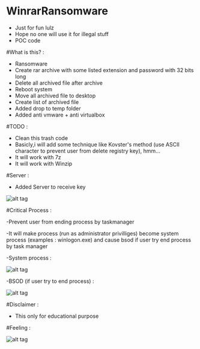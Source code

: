 # WinrarRansomware

- Just for fun lulz
- Hope no one will use it for illegal stuff
- POC code


#What is this? :
- Ransomware
- Create rar archive with some listed extension and password with 32 bits long
- Delete all archived file after archive
- Reboot system
- Move all archived file to desktop
- Create list of archived file
- Added drop to temp folder
- Added anti vmware + anti virtualbox

#TODO : 
- Clean this trash code
- Basicly,i will add some technique like Kovster's method (use ASCII character to prevent user from delete registry key), hmm...
- It will work with 7z
- It will work with Winzip

#Server :
- Added Server to receive key

![alt tag](https://github.com/kuqadk3/Winrarer-Ransomware/blob/master/img/server.gif)

#Critical Process :

-Prevent user from ending process by taskmanager

-It will make process (run as administrator privilliges) become system process (examples : winlogon.exe) and cause bsod if user try end process by task manager

-System process : 

![alt tag](https://github.com/kuqadk3/WinrarRansomware/blob/master/img/systemprocess.PNG)

-BSOD (if user try to end process) :

![alt tag](https://github.com/kuqadk3/WinrarRansomware/blob/master/img/bosd.PNG)

#Disclaimer :

- This only for educational purpose

#Feeling : 

![alt tag](https://github.com/kuqadk3/WinrarRansomware/blob/master/img/bloody_work.gif)


